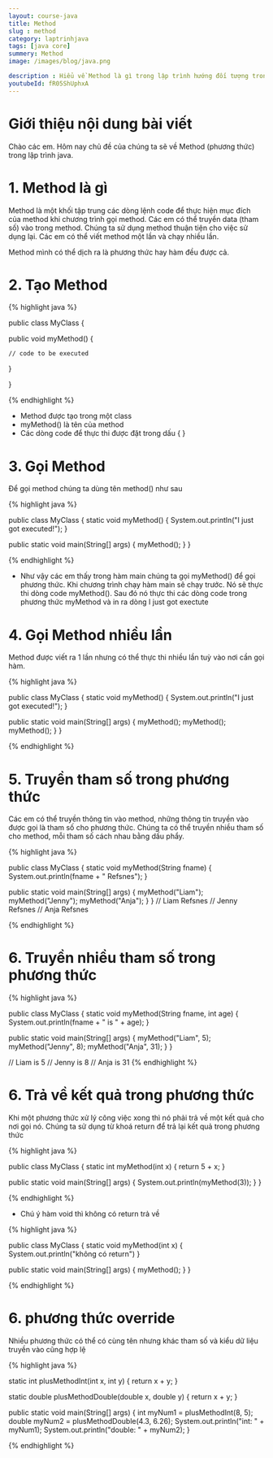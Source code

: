 ```yaml
---
layout: course-java
title: Method 
slug : method
category: laptrinhjava
tags: [java core]
summery: Method  
image: /images/blog/java.png

description : Hiểu về Method là gì trong lập trình hướng đối tượng trong lập trình? Giải thích các khái niệm về Method trong lập trình hướng đối tượng. Lợi ích của việc sử dụng Method trong lập trình hướng đối tượng trong lập trình.
youtubeId: fR05ShUphxA
---
```


# **Giới thiệu nội dung bài viết**

Chào các em. Hôm nay chủ đề của chúng ta sẽ về Method (phương thức) trong lập trình java. 


# **1. Method là gì**

Method là một khối tập trung các dòng lệnh code để thực hiện mục đích của method khi chương trình gọi method. Các em có thể truyền data (tham số) vào trong method. Chúng ta sử dụng method thuận tiện cho việc sử dụng lại. Các em có thể viết method một lần và chạy nhiều lần.

Method mình có thể dịch ra là phương thức hay hàm đều được cả.

# **2. Tạo Method**

{% highlight java  %}

public class MyClass {

  public void myMethod() {

    // code to be executed
  }

}

{% endhighlight %}

- Method  được tạo trong một class
- myMethod() là tên của method
- Các dòng code để thực thi được đặt trong dấu { }

# **3. Gọi Method**

Để gọi method chúng ta dùng tên method() như sau

{% highlight java  %}

public class MyClass {
  static void myMethod() {
    System.out.println("I just got executed!");
  }

  public static void main(String[] args) {
    myMethod();
  }
}

{% endhighlight %}

- Như vậy các em thấy trong hàm main chúng ta gọi myMethod() để gọi phương thức. Khi chương trình chạy hàm main sẽ chạy trước. Nó sẽ thực thi dòng code myMethod(). Sau đó nó thực thi các dòng code trong phương thức myMethod và in ra dòng I just got exectute

# **4. Gọi Method nhiều lần**

Method được viết ra 1 lần nhưng có thể thực thi nhiều lần tuỳ vào nơi cần gọi hàm.

{% highlight java  %}

public class MyClass {
  static void myMethod() {
    System.out.println("I just got executed!");
  }

  public static void main(String[] args) {
    myMethod();
    myMethod();
    myMethod();
  }
}

{% endhighlight %}

# **5. Truyền tham số trong phương thức**

Các em có thể truyền thông tin vào method, những thông tin truyền vào được gọi là tham số cho phương thức. Chúng ta có thể truyền nhiều tham số cho method, mỗi tham số cách nhau bằng dấu phẩy.

{% highlight java  %}

public class MyClass {
  static void myMethod(String fname) {
    System.out.println(fname + " Refsnes");
  }

  public static void main(String[] args) {
    myMethod("Liam");
    myMethod("Jenny");
    myMethod("Anja");
  }
}
// Liam Refsnes
// Jenny Refsnes
// Anja Refsnes

{% endhighlight %}

# **6. Truyền nhiều tham số trong phương thức**

{% highlight java  %}

public class MyClass {
  static void myMethod(String fname, int age) {
    System.out.println(fname + " is " + age);
  }

  public static void main(String[] args) {
    myMethod("Liam", 5);
    myMethod("Jenny", 8);
    myMethod("Anja", 31);
  }
}

// Liam is 5
// Jenny is 8
// Anja is 31
{% endhighlight %}

# **6. Trả về kết quả trong phương thức**

Khi một phương thức xử lý công việc xong thì nó phải trả về một kết quả cho nơi gọi nó. Chúng ta sử dụng từ khoá return để trả lại kết quả trong phương thức

{% highlight java  %}

public class MyClass {
  static int myMethod(int x) {
    return 5 + x;
  }

  public static void main(String[] args) {
    System.out.println(myMethod(3));
  }
}

{% endhighlight %}

- Chú ý hàm void thì không có return trả về 

{% highlight java  %}

public class MyClass {
  static void myMethod(int x) {
      System.out.println("không có return")
  }

  public static void main(String[] args) {
      myMethod();
  }
}

{% endhighlight %}

# **6. phương thức override**

Nhiều phương thức có thể có cùng tên nhưng khác tham số và kiểu dữ liệu truyền vào cũng hợp lệ


{% highlight java  %}

static int plusMethodInt(int x, int y) {
  return x + y;
}

static double plusMethodDouble(double x, double y) {
  return x + y;
}

public static void main(String[] args) {
  int myNum1 = plusMethodInt(8, 5);
  double myNum2 = plusMethodDouble(4.3, 6.26);
  System.out.println("int: " + myNum1);
  System.out.println("double: " + myNum2);
}

{% endhighlight %}





